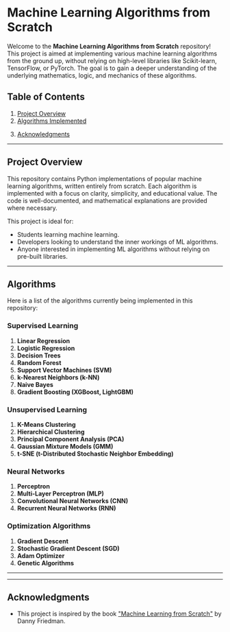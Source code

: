 # Machine Learning Algorithms from Scratch

Welcome to the **Machine Learning Algorithms from Scratch** repository! This project is aimed at implementing various machine learning algorithms from the ground up, without relying on high-level libraries like Scikit-learn, TensorFlow, or PyTorch. The goal is to gain a deeper understanding of the underlying mathematics, logic, and mechanics of these algorithms.

## Table of Contents

1. [Project Overview](#project-overview)
2. [Algorithms Implemented](#algorithms-implemented)
<!-- 3. [Getting Started](#getting-started)
4. [Usage](#usage)
5. [Contributing](#contributing)
6. [License](#license) -->
3. [Acknowledgments](#acknowledgments)

---

## Project Overview

This repository contains Python implementations of popular machine learning algorithms, written entirely from scratch. Each algorithm is implemented with a focus on clarity, simplicity, and educational value. The code is well-documented, and mathematical explanations are provided where necessary.

This project is ideal for:
- Students learning machine learning.
- Developers looking to understand the inner workings of ML algorithms.
- Anyone interested in implementing ML algorithms without relying on pre-built libraries.

---

## Algorithms

Here is a list of the algorithms currently being implemented in this repository:

### Supervised Learning
1. **Linear Regression**
2. **Logistic Regression**
3. **Decision Trees**
4. **Random Forest**
5. **Support Vector Machines (SVM)**
6. **k-Nearest Neighbors (k-NN)**
7. **Naive Bayes**
8. **Gradient Boosting (XGBoost, LightGBM)**

### Unsupervised Learning
1. **K-Means Clustering**
2. **Hierarchical Clustering**
3. **Principal Component Analysis (PCA)**
4. **Gaussian Mixture Models (GMM)**
5. **t-SNE (t-Distributed Stochastic Neighbor Embedding)**

### Neural Networks
1. **Perceptron**
2. **Multi-Layer Perceptron (MLP)**
3. **Convolutional Neural Networks (CNN)**
4. **Recurrent Neural Networks (RNN)**

### Optimization Algorithms
1. **Gradient Descent**
2. **Stochastic Gradient Descent (SGD)**
3. **Adam Optimizer**
4. **Genetic Algorithms**


---

<!-- ## Getting Started

To get started with this project, follow these steps:

### Prerequisites
- Python 3.8 or higher
- Basic Python libraries: NumPy, Pandas, Matplotlib, and SciPy

### Installation
1. Clone the repository:
   ```bash
   git clone https://github.com/your-username/machine-learning-from-scratch.git
   ```
2. Navigate to the project directory:
   ```bash
   cd machine-learning-from-scratch
   ```
3. Install the required dependencies:
   ```bash
   pip install -r requirements.txt
   ```

---

## Usage

Each algorithm is implemented in its own Python file, located in the `algorithms/` directory. You can run the algorithms individually or use them as part of your own projects.

### Example: Running Linear Regression
1. Navigate to the `algorithms/linear_regression/` directory.
2. Run the script:
   ```bash
   python linear_regression.py
   ```
3. The script will train the model on a sample dataset and display the results.

### Example: Running K-Means Clustering
1. Navigate to the `algorithms/k_means/` directory.
2. Run the script:
   ```bash
   python k_means.py
   ```
3. The script will cluster the data and visualize the results using Matplotlib.

---

## Contributing

Contributions are welcome! If you'd like to contribute to this project, please follow these steps:

1. Fork the repository.
2. Create a new branch for your feature or bugfix:
   ```bash
   git checkout -b feature/your-feature-name
   ```
3. Commit your changes:
   ```bash
   git commit -m "Add your commit message here"
   ```
4. Push your changes to the branch:
   ```bash
   git push origin feature/your-feature-name
   ```
5. Open a pull request, and describe your changes in detail.

Please ensure your code follows the project's coding standards and includes appropriate documentation. -->


---

## Acknowledgments

- This project is inspired by the book ["Machine Learning from Scratch"](https://dafriedman97.github.io/mlbook/content/introduction.html) by Danny Friedman.